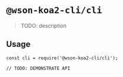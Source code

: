 # `@wson-koa2-cli/cli`

> TODO: description

## Usage

```
const cli = require('@wson-koa2-cli/cli');

// TODO: DEMONSTRATE API
```
